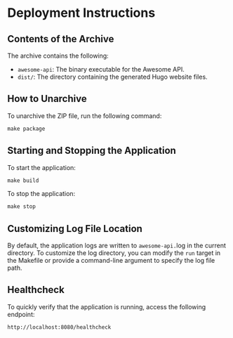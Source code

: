 # Deployment Instructions

## Contents of the Archive

The archive contains the following:

- `awesome-api`: The binary executable for the Awesome API.
- `dist/`: The directory containing the generated Hugo website files.

## How to Unarchive

To unarchive the ZIP file, run the following command:

```makefile
make package
```

## Starting and Stopping the Application

To start the application:

```makefile
make build
```

To stop the application:

```makefile
make stop
```

## Customizing Log File Location

By default, the application logs are written to `awesome-api.`log in the current directory. To customize the log directory, you can modify the `run` target in the Makefile or provide a command-line argument to specify the log file path.


## Healthcheck

To quickly verify that the application is running, access the following endpoint:

```bash
http://localhost:8080/healthcheck
```
